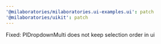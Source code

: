 ```yaml
---
'@milaboratories/milaboratories.ui-examples.ui': patch
'@milaboratories/uikit': patch
---
```


Fixed: PlDropdownMulti does not keep selection order in ui
